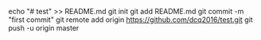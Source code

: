 echo "# test" >> README.md
git init
git add README.md
git commit -m "first commit"
git remote add origin https://github.com/dcq2016/test.git
git push -u origin master